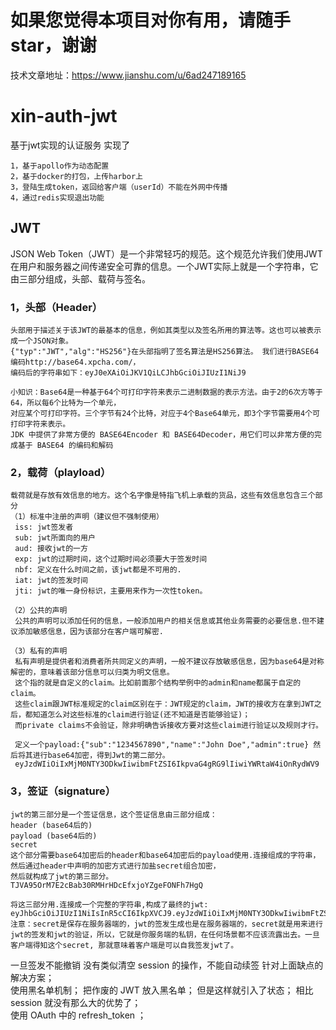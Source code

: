 # 如果您觉得本项目对你有用，请随手star，谢谢
技术文章地址：https://www.jianshu.com/u/6ad247189165

# xin-auth-jwt
基于jwt实现的认证服务 实现了
``` 
1，基于apollo作为动态配置
2，基于docker的打包，上传harbor上
3，登陆生成token，返回给客户端（userId）不能在外网中传播
4，通过redis实现退出功能
``` 
## JWT  
JSON Web Token（JWT）是一个非常轻巧的规范。这个规范允许我们使用JWT在用户和服务器之间传递安全可靠的信息。一个JWT实际上就是一个字符串，它由三部分组成，头部、载荷与签名。  

### 1，头部（Header）  
``` 
头部用于描述关于该JWT的最基本的信息，例如其类型以及签名所用的算法等。这也可以被表示成一个JSON对象。  
{"typ":"JWT","alg":"HS256"}在头部指明了签名算法是HS256算法。 我们进行BASE64编码http://base64.xpcha.com/，  
编码后的字符串如下：eyJ0eXAiOiJKV1QiLCJhbGciOiJIUzI1NiJ9  

小知识：Base64是一种基于64个可打印字符来表示二进制数据的表示方法。由于2的6次方等于64，所以每6个比特为一个单元，  
对应某个可打印字符。三个字节有24个比特，对应于4个Base64单元，即3个字节需要用4个可打印字符来表示。  
JDK 中提供了非常方便的 BASE64Encoder 和 BASE64Decoder，用它们可以非常方便的完成基于 BASE64 的编码和解码  
``` 
### 2，载荷（playload） 
``` 
载荷就是存放有效信息的地方。这个名字像是特指飞机上承载的货品，这些有效信息包含三个部分  
（1）标准中注册的声明（建议但不强制使用）  
 iss: jwt签发者  
 sub: jwt所面向的用户
 aud: 接收jwt的一方
 exp: jwt的过期时间，这个过期时间必须要大于签发时间
 nbf: 定义在什么时间之前，该jwt都是不可用的.
 iat: jwt的签发时间
 jti: jwt的唯一身份标识，主要用来作为一次性token。
 
（2）公共的声明  
 公共的声明可以添加任何的信息，一般添加用户的相关信息或其他业务需要的必要信息.但不建议添加敏感信息，因为该部分在客户端可解密.
 
（3）私有的声明  
 私有声明是提供者和消费者所共同定义的声明，一般不建议存放敏感信息，因为base64是对称解密的，意味着该部分信息可以归类为明文信息。
 这个指的就是自定义的claim。比如前面那个结构举例中的admin和name都属于自定的claim。
 这些claim跟JWT标准规定的claim区别在于：JWT规定的claim，JWT的接收方在拿到JWT之后，都知道怎么对这些标准的claim进行验证(还不知道是否能够验证)；
 而private claims不会验证，除非明确告诉接收方要对这些claim进行验证以及规则才行。

 定义一个payload:{"sub":"1234567890","name":"John Doe","admin":true} 然后将其进行base64加密，得到Jwt的第二部分。
 eyJzdWIiOiIxMjM0NTY3ODkwIiwibmFtZSI6IkpvaG4gRG9lIiwiYWRtaW4iOnRydWV9
``` 
### 3，签证（signature）  
``` 
jwt的第三部分是一个签证信息，这个签证信息由三部分组成：
header (base64后的)
payload (base64后的)
secret
这个部分需要base64加密后的header和base64加密后的payload使用.连接组成的字符串，然后通过header中声明的加密方式进行加盐secret组合加密，
然后就构成了jwt的第三部分。
TJVA95OrM7E2cBab30RMHrHDcEfxjoYZgeFONFh7HgQ

将这三部分用.连接成一个完整的字符串,构成了最终的jwt:
eyJhbGciOiJIUzI1NiIsInR5cCI6IkpXVCJ9.eyJzdWIiOiIxMjM0NTY3ODkwIiwibmFtZSI6IkpvaG4gRG9lIiwiYWRtaW4iOnRydWV9.TJVA95OrM7E2cBab30RMHrHDcEfxjoYZgeFONFh7HgQ
注意：secret是保存在服务器端的，jwt的签发生成也是在服务器端的，secret就是用来进行jwt的签发和jwt的验证，所以，它就是你服务端的私钥，在任何场景都不应该流露出去。一旦客户端得知这个secret, 那就意味着客户端是可以自我签发jwt了。
``` 

一旦签发不能撤销 没有类似清空 session 的操作，不能自动续签
针对上面缺点的解决方案；    
使用黑名单机制； 把作废的 JWT 放入黑名单； 但是这样就引入了状态； 相比 session 就没有那么大的优势了；  
使用 OAuth 中的 refresh_token ；  
